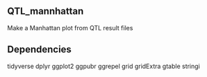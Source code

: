 ## QTL_mannhattan
Make a Manhattan plot from QTL result files 
## Dependencies 
tidyverse
dplyr
ggplot2
ggpubr
ggrepel
grid
gridExtra
gtable
stringi
